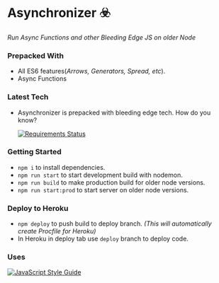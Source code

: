 # Asynchronizer ☣️

_Run Async Functions and other Bleeding Edge JS on older Node_

### Prepacked With

- All ES6 features(_Arrows, Generators, Spread, etc_).
- Async Functions

### Latest Tech

- Asynchronizer is prepacked with bleeding edge tech. How do you know?

  [![Requirements Status](https://requires.io/github/rajatsharma305/asynchronizer/requirements.svg?branch=master)](https://requires.io/github/rajatsharma305/asynchronizer/requirements/?branch=master)

### Getting Started

- `npm i` to install dependencies.
- `npm run start` to start development build with nodemon.
- `npm run build` to make production build for older node versions.
- `npm run start:prod` to start server on older node versions.

### Deploy to Heroku

- `npm deploy` to push build to deploy branch. _(This will automatically create Procfile for Heroku)_
- In Heroku in deploy tab use `deploy` branch to deploy code.

### Uses

[![JavaScript Style Guide](https://cdn.rawgit.com/standard/standard/master/badge.svg)](https://github.com/standard/standard)
